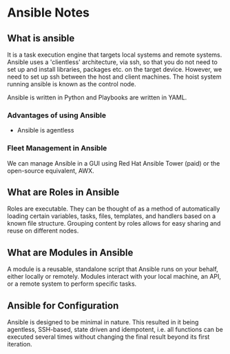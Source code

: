 # Ansible Notes

## What is ansible
It is a task execution engine that targets local systems and remote systems. Ansible uses a 'clientless' architecture, 
via ssh, so that you do not need to set up and install libraries, packages etc. on the target device. However, we need 
to set up ssh between the host and client machines. The hoist system running ansible is known as the control node.

Ansible is written in Python and Playbooks are written in YAML.

### Advantages of using Ansible
- Ansible is agentless

### Fleet Management in Ansible
We can manage Ansible in a GUI using Red Hat Ansible Tower (paid) or the open-source equivalent, AWX.

## What are Roles in Ansible
Roles are executable. They can be thought of as a method of automatically loading certain variables, tasks, files, 
templates, and handlers based on a known file structure. Grouping content by roles allows for easy sharing and reuse on
different nodes.

## What are Modules in Ansible
A module is a reusable, standalone script that Ansible runs on your behalf, either locally or remotely. Modules interact
with your local machine, an API, or a remote system to perform specific tasks.

## Ansible for Configuration
Ansible is designed to be minimal in nature. This resulted in it being agentless, SSH-based, state driven and 
idempotent, i.e. all functions can be executed several times without changing the final result beyond its first 
iteration.